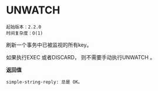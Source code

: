 # UNWATCH 

    起始版本：2.2.0
    时间复杂度：O(1)

刷新一个事务中已被监视的所有key。

如果执行EXEC 或者DISCARD， 则不需要手动执行UNWATCH 。

**返回值**

    simple-string-reply: 总是 OK。